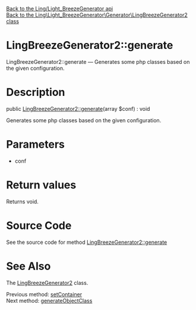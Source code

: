 [Back to the Ling/Light_BreezeGenerator api](https://github.com/lingtalfi/Light_BreezeGenerator/blob/master/doc/api/Ling/Light_BreezeGenerator.md)<br>
[Back to the Ling\Light_BreezeGenerator\Generator\LingBreezeGenerator2 class](https://github.com/lingtalfi/Light_BreezeGenerator/blob/master/doc/api/Ling/Light_BreezeGenerator/Generator/LingBreezeGenerator2.md)


LingBreezeGenerator2::generate
================



LingBreezeGenerator2::generate — Generates some php classes based on the given configuration.




Description
================


public [LingBreezeGenerator2::generate](https://github.com/lingtalfi/Light_BreezeGenerator/blob/master/doc/api/Ling/Light_BreezeGenerator/Generator/LingBreezeGenerator2/generate.md)(array $conf) : void




Generates some php classes based on the given configuration.




Parameters
================


- conf

    


Return values
================

Returns void.








Source Code
===========
See the source code for method [LingBreezeGenerator2::generate](https://github.com/lingtalfi/Light_BreezeGenerator/blob/master/Generator/LingBreezeGenerator2.php#L127-L443)


See Also
================

The [LingBreezeGenerator2](https://github.com/lingtalfi/Light_BreezeGenerator/blob/master/doc/api/Ling/Light_BreezeGenerator/Generator/LingBreezeGenerator2.md) class.

Previous method: [setContainer](https://github.com/lingtalfi/Light_BreezeGenerator/blob/master/doc/api/Ling/Light_BreezeGenerator/Generator/LingBreezeGenerator2/setContainer.md)<br>Next method: [generateObjectClass](https://github.com/lingtalfi/Light_BreezeGenerator/blob/master/doc/api/Ling/Light_BreezeGenerator/Generator/LingBreezeGenerator2/generateObjectClass.md)<br>

